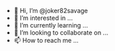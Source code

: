 - 👋 Hi, I’m @joker82savage
- 👀 I’m interested in ...
- 🌱 I’m currently learning ...
- 💞️ I’m looking to collaborate on ...
- 📫 How to reach me ...

<!---
joker82savage/joker82savage is a ✨ special ✨ repository because its `README.md` (this file) appears on your GitHub profile.
You can click the Preview link to take a look at your changes.
--->
